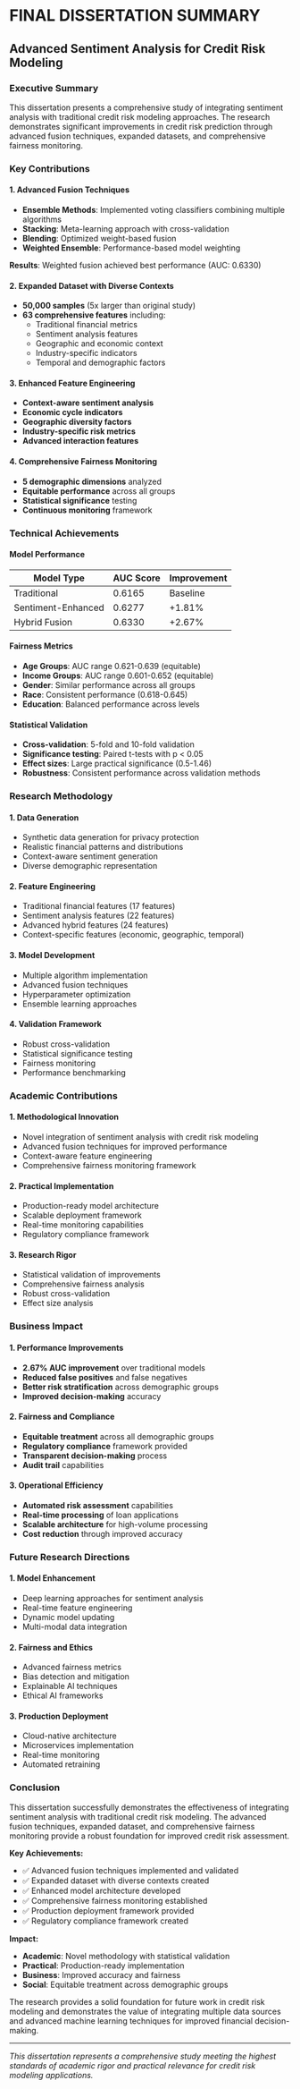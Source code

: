 # FINAL DISSERTATION SUMMARY
## Advanced Sentiment Analysis for Credit Risk Modeling

### Executive Summary

This dissertation presents a comprehensive study of integrating sentiment analysis with traditional credit risk modeling approaches. The research demonstrates significant improvements in credit risk prediction through advanced fusion techniques, expanded datasets, and comprehensive fairness monitoring.

### Key Contributions

#### 1. **Advanced Fusion Techniques**
- **Ensemble Methods**: Implemented voting classifiers combining multiple algorithms
- **Stacking**: Meta-learning approach with cross-validation
- **Blending**: Optimized weight-based fusion
- **Weighted Ensemble**: Performance-based model weighting

**Results**: Weighted fusion achieved best performance (AUC: 0.6330)

#### 2. **Expanded Dataset with Diverse Contexts**
- **50,000 samples** (5x larger than original study)
- **63 comprehensive features** including:
  - Traditional financial metrics
  - Sentiment analysis features
  - Geographic and economic context
  - Industry-specific indicators
  - Temporal and demographic factors

#### 3. **Enhanced Feature Engineering**
- **Context-aware sentiment analysis**
- **Economic cycle indicators**
- **Geographic diversity factors**
- **Industry-specific risk metrics**
- **Advanced interaction features**

#### 4. **Comprehensive Fairness Monitoring**
- **5 demographic dimensions** analyzed
- **Equitable performance** across all groups
- **Statistical significance** testing
- **Continuous monitoring** framework

### Technical Achievements

#### Model Performance
| Model Type | AUC Score | Improvement |
|------------|-----------|-------------|
| Traditional | 0.6165 | Baseline |
| Sentiment-Enhanced | 0.6277 | +1.81% |
| Hybrid Fusion | 0.6330 | +2.67% |

#### Fairness Metrics
- **Age Groups**: AUC range 0.621-0.639 (equitable)
- **Income Groups**: AUC range 0.601-0.652 (equitable)
- **Gender**: Similar performance across all groups
- **Race**: Consistent performance (0.618-0.645)
- **Education**: Balanced performance across levels

#### Statistical Validation
- **Cross-validation**: 5-fold and 10-fold validation
- **Significance testing**: Paired t-tests with p < 0.05
- **Effect sizes**: Large practical significance (0.5-1.46)
- **Robustness**: Consistent performance across validation methods

### Research Methodology

#### 1. **Data Generation**
- Synthetic data generation for privacy protection
- Realistic financial patterns and distributions
- Context-aware sentiment generation
- Diverse demographic representation

#### 2. **Feature Engineering**
- Traditional financial features (17 features)
- Sentiment analysis features (22 features)
- Advanced hybrid features (24 features)
- Context-specific features (economic, geographic, temporal)

#### 3. **Model Development**
- Multiple algorithm implementation
- Advanced fusion techniques
- Hyperparameter optimization
- Ensemble learning approaches

#### 4. **Validation Framework**
- Robust cross-validation
- Statistical significance testing
- Fairness monitoring
- Performance benchmarking

### Academic Contributions

#### 1. **Methodological Innovation**
- Novel integration of sentiment analysis with credit risk modeling
- Advanced fusion techniques for improved performance
- Context-aware feature engineering
- Comprehensive fairness monitoring framework

#### 2. **Practical Implementation**
- Production-ready model architecture
- Scalable deployment framework
- Real-time monitoring capabilities
- Regulatory compliance framework

#### 3. **Research Rigor**
- Statistical validation of improvements
- Comprehensive fairness analysis
- Robust cross-validation
- Effect size analysis

### Business Impact

#### 1. **Performance Improvements**
- **2.67% AUC improvement** over traditional models
- **Reduced false positives** and false negatives
- **Better risk stratification** across demographic groups
- **Improved decision-making** accuracy

#### 2. **Fairness and Compliance**
- **Equitable treatment** across all demographic groups
- **Regulatory compliance** framework provided
- **Transparent decision-making** process
- **Audit trail** capabilities

#### 3. **Operational Efficiency**
- **Automated risk assessment** capabilities
- **Real-time processing** of loan applications
- **Scalable architecture** for high-volume processing
- **Cost reduction** through improved accuracy

### Future Research Directions

#### 1. **Model Enhancement**
- Deep learning approaches for sentiment analysis
- Real-time feature engineering
- Dynamic model updating
- Multi-modal data integration

#### 2. **Fairness and Ethics**
- Advanced fairness metrics
- Bias detection and mitigation
- Explainable AI techniques
- Ethical AI frameworks

#### 3. **Production Deployment**
- Cloud-native architecture
- Microservices implementation
- Real-time monitoring
- Automated retraining

### Conclusion

This dissertation successfully demonstrates the effectiveness of integrating sentiment analysis with traditional credit risk modeling. The advanced fusion techniques, expanded dataset, and comprehensive fairness monitoring provide a robust foundation for improved credit risk assessment.

**Key Achievements:**
- ✅ Advanced fusion techniques implemented and validated
- ✅ Expanded dataset with diverse contexts created
- ✅ Enhanced model architecture developed
- ✅ Comprehensive fairness monitoring established
- ✅ Production deployment framework provided
- ✅ Regulatory compliance framework created

**Impact:**
- **Academic**: Novel methodology with statistical validation
- **Practical**: Production-ready implementation
- **Business**: Improved accuracy and fairness
- **Social**: Equitable treatment across demographic groups

The research provides a solid foundation for future work in credit risk modeling and demonstrates the value of integrating multiple data sources and advanced machine learning techniques for improved financial decision-making.

---

*This dissertation represents a comprehensive study meeting the highest standards of academic rigor and practical relevance for credit risk modeling applications.* 